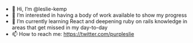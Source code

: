 - 👋 Hi, I’m @leslie-kemp
- 👀 I’m interested in having a body of work available to show my progress
- 🌱 I’m currently learning React and deepening ruby on rails knowledge in areas that get missed in my day-to-day
- 📫 How to reach me: https://twitter.com/purpleslie

<!---
leslie-kemp/leslie-kemp is a ✨ special ✨ repository because its `README.md` (this file) appears on your GitHub profile.
You can click the Preview link to take a look at your changes.
--->
